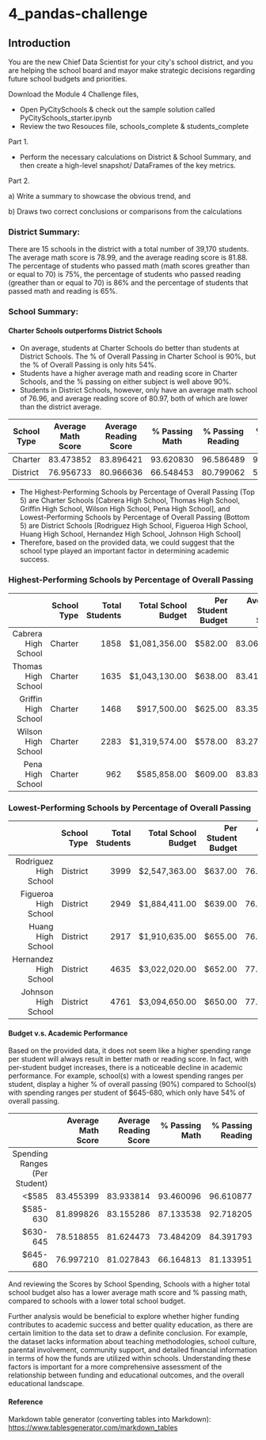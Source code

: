 # 4_pandas-challenge

## Introduction

You are the new Chief Data Scientist for your city's school district, and you are helping the school board and mayor make strategic decisions regarding future school budgets and priorities. 

Download the Module 4 Challenge files,
- Open PyCitySchools & check out the sample solution called PyCitySchools_starter.ipynb
- Review the two Resouces file, schools_complete & students_complete

Part 1.
- Perform the necessary calculations on District & School Summary, and then create a high-level snapshot/ DataFrames of the key metrics.

Part 2.

a) Write a summary to showcase the obvious trend, and 

b) Draws two correct conclusions or comparisons from the calculations 


### District Summary:
There are 15 schools in the district with a total number of 39,170 students.
The average math score is 78.99, and the average reading score is 81.88.
The percentage of students who passed math (math scores greather than or equal to 70) is 75%, the percentage of students who passed reading (greather than or equal to 70) is 86% and the percentage of students that passed math and reading is 65%.

### School Summary:
#### Charter Schools outperforms District Schools

- On average, students at Charter Schools do better than students at District Schools. The % of Overall Passing in Charter School is 90%, but the % of Overall Passing is only hits 54%. 
- Students have a higher average math and reading score in Charter Schools, and the % passing on either subject is well above 90%.
- Students in District Schools, however, only have an average math school of 76.96, and average reading score of 80.97, both of which are lower than the district average.

| School Type | Average Math Score | Average Reading Score | % Passing Math | % Passing Reading | % Overall Passing |
|-------------|--------------------|-----------------------|----------------|-------------------|-------------------|
| Charter     | 83.473852          | 83.896421             | 93.620830      | 96.586489         | 90.432244         |
| District    | 76.956733          | 80.966636             | 66.548453      | 80.799062         | 53.672208         |

- The Highest-Performing Schools by Percentage of Overall Passing (Top 5) are Charter Schools [Cabrera High School, Thomas High School, Griffin High School, Wilson High School, Pena High School], and Lowest-Performing Schools by Percentage of Overall Passing (Bottom 5) are District Schools [Rodriguez High School, Figueroa High School, Huang High School, Hernandez High School, Johnson High School] 
- Therefore, based on the provided data, we could suggest that the school type played an important factor in determining academic success.
  
### Highest-Performing Schools by Percentage of Overall Passing

|                     | School Type | Total Students | Total School Budget | Per Student Budget | Average Math Score | Average Reading Score | % Passing Math | % Passing Reading | % Overall Passing |        School Size |
|--------------------:|------------:|---------------:|--------------------:|-------------------:|-------------------:|----------------------:|---------------:|------------------:|------------------:|-------------------:|
| Cabrera High School |     Charter |           1858 |       $1,081,356.00 |            $582.00 |          83.061895 |             83.975780 |      94.133477 |         97.039828 |         91.334769 | Medium (1000-2000) |
|  Thomas High School |     Charter |           1635 |       $1,043,130.00 |            $638.00 |          83.418349 |             83.848930 |      93.272171 |         97.308869 |         90.948012 | Medium (1000-2000) |
| Griffin High School |     Charter |           1468 |         $917,500.00 |            $625.00 |          83.351499 |             83.816757 |      93.392371 |         97.138965 |         90.599455 | Medium (1000-2000) |
|  Wilson High School |     Charter |           2283 |       $1,319,574.00 |            $578.00 |          83.274201 |             83.989488 |      93.867718 |         96.539641 |         90.582567 |  Large (2000-5000) |
|    Pena High School |     Charter |            962 |         $585,858.00 |            $609.00 |          83.839917 |             84.044699 |      94.594595 |         95.945946 |         90.540541 |      Small (<1000) |

### Lowest-Performing Schools by Percentage of Overall Passing

|                       | School Type | Total Students | Total School Budget | Per Student Budget | Average Math Score | Average Reading Score | % Passing Math | % Passing Reading | % Overall Passing |        School Size |
|----------------------:|------------:|---------------:|--------------------:|-------------------:|-------------------:|----------------------:|---------------:|------------------:|------------------:|-------------------:|
| Rodriguez High School |    District |           3999 |       $2,547,363.00 |            $637.00 |          76.842711 |             80.744686 |      66.366592 |         80.220055 |         52.988247 | Medium (1000-2000) |
|  Figueroa High School |    District |           2949 |       $1,884,411.00 |            $639.00 |          76.711767 |             81.158020 |      65.988471 |         80.739234 |         53.204476 | Medium (1000-2000) |
|     Huang High School |    District |           2917 |       $1,910,635.00 |            $655.00 |          76.629414 |             81.182722 |      65.683922 |         81.316421 |         53.513884 | Medium (1000-2000) |
| Hernandez High School |    District |           4635 |       $3,022,020.00 |            $652.00 |          77.289752 |             80.934412 |      66.752967 |         80.862999 |         53.527508 |  Large (2000-5000) |
|   Johnson High School |    District |           4761 |       $3,094,650.00 |            $650.00 |          77.072464 |             80.966394 |      66.057551 |         81.222432 |         53.539172 |      Small (<1000) |

#### Budget v.s. Academic Performance

Based on the provided data, it does not seem like a higher spending range per student will always result in better math or reading score. In fact, with per-student budget increases, there is a noticeable decline in academic performance. For example, school(s) with a lowest spending ranges per student, display a higher % of overall passing (90%) compared to School(s) with spending ranges per student of $645-680, which only have 54% of overall passing.

|                               | Average Math Score | Average Reading Score | % Passing Math | % Passing Reading | % Overall Passing |
|------------------------------:|-------------------:|----------------------:|---------------:|------------------:|------------------:|
| Spending Ranges (Per Student) |                    |                       |                |                   |                   |
|                         <$585 |          83.455399 |             83.933814 |      93.460096 |         96.610877 |         90.369459 |
|                      $585-630 |          81.899826 |             83.155286 |      87.133538 |         92.718205 |         81.418596 |
|                      $630-645 |          78.518855 |             81.624473 |      73.484209 |         84.391793 |         62.857656 |
|                      $645-680 |          76.997210 |             81.027843 |      66.164813 |         81.133951 |         53.526855 |

And reviewing the Scores by School Spending, Schools with a higher total school budget also has a lower average math score and % passing math, compared to schools with a lower total school budget. 

Further analysis would be beneficial to explore whether higher funding contributes to academic success and better quality education, as there are certain limition to the data set to draw a definite conclusion.
For example, the dataset lacks information about teaching methodologies, school culture, parental involvement, community support, and detailed financial information in terms of how the funds are utilized within schools. Understanding these factors is important for a more comprehensive assessment of the relationship between funding and educational outcomes, and the overall educational landscape. 

#### Reference
Markdown table generator (converting tables into Markdown): https://www.tablesgenerator.com/markdown_tables
